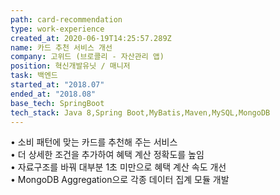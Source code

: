 ```yaml
---
path: card-recommendation
type: work-experience
created_at: 2020-06-19T14:25:57.289Z
name: 카드 추천 서비스 개선
company: 고위드 (브로콜리 - 자산관리 앱)
position: 혁신개발유닛 / 매니저
task: 백엔드
started_at: "2018.07"
ended_at: "2018.08"
base_tech: SpringBoot
tech_stack: Java 8,Spring Boot,MyBatis,Maven,MySQL,MongoDB
---
```


• 소비 패턴에 맞는 카드를 추천해 주는 서비스<br/>
• 더 상세한 조건을 추가하여 혜택 계산 정확도를 높임<br/>
• 자료구조를 바꿔 대부분 1초 미만으로 혜택 계산 속도 개선<br/>
• MongoDB Aggregation으로 각종 데이터 집계 모듈 개발

